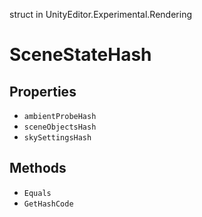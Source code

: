 struct in UnityEditor.Experimental.Rendering
# SceneStateHash

## Properties
- `ambientProbeHash`
- `sceneObjectsHash`
- `skySettingsHash`
## Methods
- `Equals`
- `GetHashCode`
